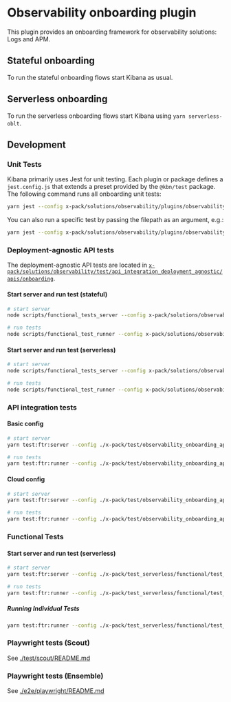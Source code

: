 # Observability onboarding plugin

This plugin provides an onboarding framework for observability solutions: Logs and APM.

## Stateful onboarding

To run the stateful onboarding flows start Kibana as usual.

## Serverless onboarding

To run the serverless onboarding flows start Kibana using `yarn serverless-oblt`.

## Development

### Unit Tests

Kibana primarily uses Jest for unit testing. Each plugin or package defines a `jest.config.js` that extends a preset provided by the `@kbn/test` package. The following command runs all onboarding unit tests:

```sh
yarn jest --config x-pack/solutions/observability/plugins/observability_onboarding/jest.config.js
```

You can also run a specific test by passing the filepath as an argument, e.g.:

```sh
yarn jest --config x-pack/solutions/observability/plugins/observability_onboarding/jest.config.js x-pack/solutions/observability/plugins/observability_onboarding/public/application/header/custom_header.test.tsx
```

### Deployment-agnostic API tests

The deployment-agnostic API tests are located in [`x-pack/solutions/observability/test/api_integration_deployment_agnostic/apis/onboarding`](/x-pack/solutions/observability/test/api_integration_deployment_agnostic/apis/onboarding/).

#### Start server and run test (stateful)

```sh
# start server
node scripts/functional_tests_server --config x-pack/solutions/observability/test/api_integration_deployment_agnostic/configs/stateful/oblt.stateful.config.ts

# run tests
node scripts/functional_test_runner --config x-pack/solutions/observability/test/api_integration_deployment_agnostic/configs/stateful/oblt.stateful.config.ts --include ./x-pack/solutions/observability/test/api_integration_deployment_agnostic/apis/onboarding/index.ts
```

#### Start server and run test (serverless)

```sh
# start server
node scripts/functional_tests_server --config x-pack/solutions/observability/test/api_integration_deployment_agnostic/configs/serverless/oblt.serverless.config.ts

# run tests
node scripts/functional_test_runner --config x-pack/solutions/observability/test/api_integration_deployment_agnostic/configs/serverless/oblt.serverless.config.ts --include ./x-pack/solutions/observability/test/api_integration_deployment_agnostic/apis/onboarding/index.ts
```

### API integration tests

#### Basic config

```sh
# start server
yarn test:ftr:server --config ./x-pack/test/observability_onboarding_api_integration/basic/config.ts

# run tests
yarn test:ftr:runner --config ./x-pack/test/observability_onboarding_api_integration/basic/config.ts --include ./x-pack/test/observability_onboarding_api_integration/tests/index.ts
```

#### Cloud config

```sh
# start server
yarn test:ftr:server --config ./x-pack/test/observability_onboarding_api_integration/cloud/config.ts

# run tests
yarn test:ftr:runner --config ./x-pack/test/observability_onboarding_api_integration/cloud/config.ts --include ./x-pack/test/observability_onboarding_api_integration/tests/index.ts
```

### Functional Tests

#### Start server and run test (serverless)

```sh
# start server
yarn test:ftr:server --config ./x-pack/test_serverless/functional/test_suites/observability/config.ts

# run tests
yarn test:ftr:runner --config ./x-pack/test_serverless/functional/test_suites/observability/config.ts --include ./x-pack/test_serverless/functional/test_suites/observability/onboarding/index.ts
```

##### Running Individual Tests

```sh
yarn test:ftr:runner --config ./x-pack/test_serverless/functional/test_suites/observability/config.ts --include ./x-pack/test_serverless/functional/test_suites/observability/onboarding/index.ts/$1
```

### Playwright tests (Scout)

See [./test/scout/README.md](./test/scout/README.md)

### Playwright tests (Ensemble)

See [./e2e/playwright/README.md](./e2e/playwright/README.md)
